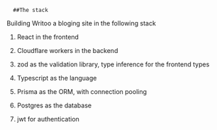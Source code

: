       ##The stack
Building Writoo a bloging site in the following stack

   1. React in the frontend

   2. Cloudflare workers in the backend

   3. zod as the validation library, type inference for the frontend types

   4. Typescript as the language

   5. Prisma as the ORM, with connection pooling

   6. Postgres as the database

   7. jwt for authentication

